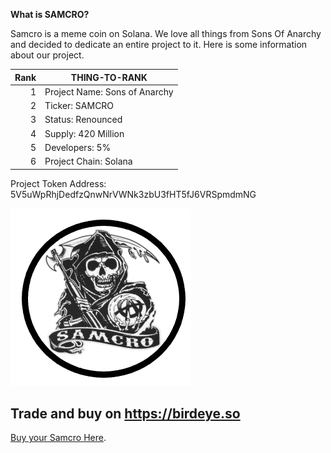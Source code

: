 **What is SAMCRO?**

Samcro is a meme coin on Solana. We love all things from Sons Of Anarchy and decided to dedicate an entire project to it.
Here is some information about our project.

| Rank | THING-TO-RANK |
|-----:|---------------|
|     1|Project Name: Sons of Anarchy|
|     2|Ticker: SAMCRO|
|     3|Status: Renounced|
|     4|Supply: 420 Million|
|     5|Developers: 5%|
|     6|Project Chain: Solana|

Project Token Address: 5V5uWpRhjDedfzQnwNrVWNk3zbU3fHT5fJ6VRSpmdmNG

![Image of fast.ai logo](images/logo.png)

## Trade and buy on https://birdeye.so

[Buy your Samcro Here]([https://www.fast.ai](https://birdeye.so/token/5V5uWpRhjDedfzQnwNrVWNk3zbU3fHT5fJ6VRSpmdmNG?chain=solana&tab=recentTrades)https://birdeye.so/token/5V5uWpRhjDedfzQnwNrVWNk3zbU3fHT5fJ6VRSpmdmNG?chain=solana&tab=recentTrades).
